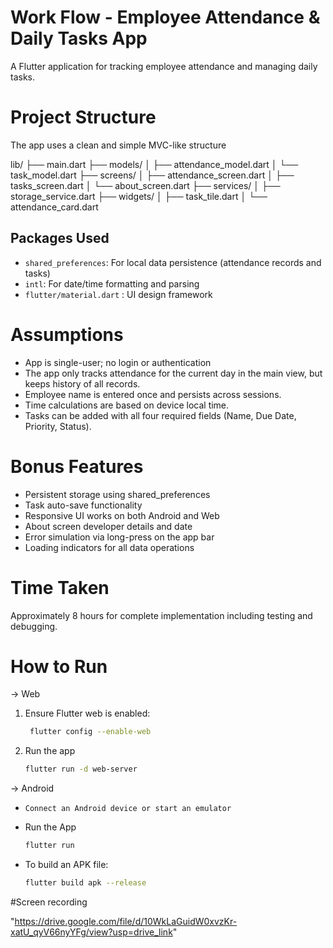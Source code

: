 # Work Flow - Employee Attendance & Daily Tasks App

A Flutter application for tracking employee attendance and managing daily tasks.

# Project Structure
The app uses a clean and simple MVC-like structure

lib/
├── main.dart
├── models/
│   ├── attendance_model.dart
│   └── task_model.dart
├── screens/
│   ├── attendance_screen.dart
│   ├── tasks_screen.dart
│   └── about_screen.dart
├── services/
│   ├── storage_service.dart
├── widgets/
│   ├── task_tile.dart
│   └── attendance_card.dart

## Packages Used

- `shared_preferences`: For local data persistence (attendance records and tasks)
- `intl`: For date/time formatting and parsing
- `flutter/material.dart` : UI design framework

# Assumptions

- App is single-user; no login or authentication
- The app only tracks attendance for the current day in the main view, but keeps history of all records.
- Employee name is entered once and persists across sessions.
- Time calculations are based on device local time.
- Tasks can be added with all four required fields (Name, Due Date, Priority, Status).

# Bonus Features

- Persistent storage using shared_preferences
- Task auto-save functionality
- Responsive UI works on both Android and Web
- About screen developer details and date
- Error simulation via long-press on the app bar
- Loading indicators for all data operations

# Time Taken

Approximately 8 hours for complete implementation including testing and debugging.

# How to Run

-> Web

1. Ensure Flutter web is enabled:
   ```bash
    flutter config --enable-web
2. Run the app
    ```bash
    flutter run -d web-server

-> Android
 
  - `Connect an Android device or start an emulator`

- Run the App
    ```bash
    flutter run

- To build an APK file:
    ```bash
    flutter build apk --release

#Screen recording

"https://drive.google.com/file/d/10WkLaGuidW0xvzKr-xatU_qyV66nyYFg/view?usp=drive_link"
